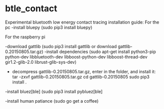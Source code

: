 # btle_contact
Experimental bluetooth low energy contact tracing
installation guide:
For the pc
-install bluepy (sudo pip3 install bluepy)

For the raspberry pi

-download gattlib (sudo pip3 install gattlib or download gattlib-0.20150805.tar.gz)
-install dependencies (sudo apt-get install python3-pip python-dev libbluetooth-dev libboost-python-dev libboost-thread-dev gir1.2-glib-2.0 librust-glib-sys-dev)

- decompress gattlib-0.20150805.tar.gz, enter in the folder, and install it:
  tar -zxvf gattlib-0.20150805.tar.gz
  cd gattlib-0.20150805
  sudo pip3 install .

-install bluez[ble] (sudo pip3 install pybluez[ble]

-install human patiance (sudo go get a coffee)
